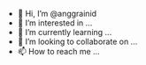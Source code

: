 - 👋 Hi, I’m @anggrainid
- 👀 I’m interested in ...
- 🌱 I’m currently learning ...
- 💞️ I’m looking to collaborate on ...
- 📫 How to reach me ...

<!---
anggrainid/anggrainid is a ✨ special ✨ repository because its `README.md` (this file) appears on your GitHub profile.
You can click the Preview link to take a look at your changes.
--->
